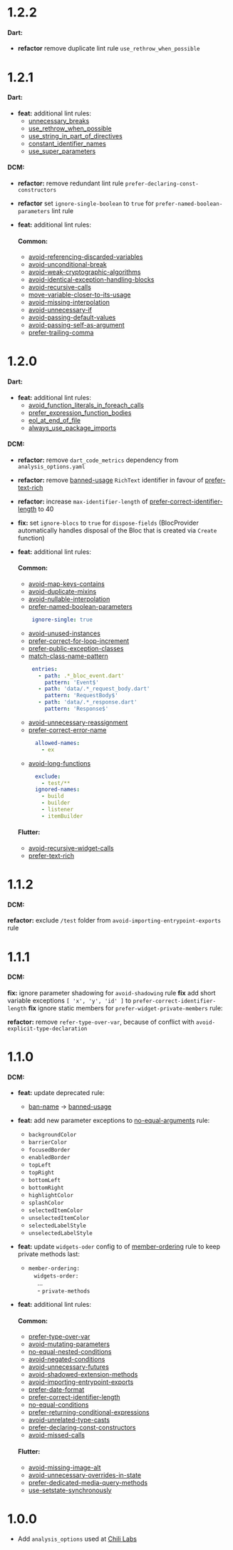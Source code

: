 # 1.2.2
#### Dart:
- **refactor** remove duplicate lint rule `use_rethrow_when_possible`

# 1.2.1

#### Dart:
- **feat:** additional lint rules:
  - [unnecessary_breaks](https://dart.dev/tools/linter-rules/unnecessary_breaks)
  - [use_rethrow_when_possible](https://dart.dev/tools/linter-rules/use_rethrow_when_possible)
  - [use_string_in_part_of_directives](https://dart.dev/tools/linter-rules/use_string_in_part_of_directives)
  - [constant_identifier_names](https://dart.dev/tools/linter-rules/constant_identifier_names)
  - [use_super_parameters](https://dart.dev/tools/linter-rules/use_super_parameters)

#### DCM:
- **refactor:** remove redundant lint rule `prefer-declaring-const-constructors`
- **refactor** set `ignore-single-boolean` to `true` for `prefer-named-boolean-parameters` lint rule

- **feat:** additional lint rules:
  #### Common:
  - [avoid-referencing-discarded-variables](https://dcm.dev/docs/rules/common/avoid-referencing-discarded-variables/)
  - [avoid-unconditional-break](https://dcm.dev/docs/rules/common/avoid-unconditional-break/)
  - [avoid-weak-cryptographic-algorithms](https://dcm.dev/docs/rules/common/avoid-weak-cryptographic-algorithms/)
  - [avoid-identical-exception-handling-blocks](https://dcm.dev/docs/rules/common/avoid-identical-exception-handling-blocks/)
  - [avoid-recursive-calls](https://dcm.dev/docs/rules/common/avoid-recursive-calls/)
  - [move-variable-closer-to-its-usage](https://dcm.dev/docs/rules/common/move-variable-closer-to-its-usage/)
  - [avoid-missing-interpolation](https://dcm.dev/docs/rules/common/avoid-missing-interpolation/)
  - [avoid-unnecessary-if](https://dcm.dev/docs/rules/common/avoid-unnecessary-if/)
  - [avoid-passing-default-values](https://dcm.dev/docs/rules/common/avoid-passing-default-values/)
  - [avoid-passing-self-as-argument](https://dcm.dev/docs/rules/common/avoid-passing-self-as-argument/)
  - [prefer-trailing-comma](https://dcm.dev/docs/rules/common/prefer-trailing-comma/)

# 1.2.0

#### Dart:
- **feat:** additional lint rules:
  - [avoid_function_literals_in_foreach_calls](https://dart.dev/tools/linter-rules/avoid_function_literals_in_foreach_calls)
  - [prefer_expression_function_bodies](https://dart.dev/tools/linter-rules/prefer_expression_function_bodies)
  - [eol_at_end_of_file](https://dart.dev/tools/linter-rules/eol_at_end_of_file)
  - [always_use_package_imports](https://dart.dev/tools/linter-rules/always_use_package_imports)

#### DCM:
- **refactor:** remove `dart_code_metrics` dependency from `analysis_options.yaml`
- **refactor:** remove [banned-usage](https://dcm.dev/docs/rules/common/banned-usage/) `RichText` identifier in favour of [prefer-text-rich](https://dcm.dev/docs/rules/flutter/prefer-text-rich/)
- **refactor:** increase `max-identifier-length` of [prefer-correct-identifier-length](https://dcm.dev/docs/rules/common/prefer-correct-identifier-length/) to 40

- **fix:** set `ignore-blocs` to `true` for `dispose-fields` (BlocProvider automatically handles disposal of the Bloc that is created via `Create` function)

- **feat:** additional lint rules:
  #### Common:
    - [avoid-map-keys-contains](https://dcm.dev/docs/rules/common/avoid-map-keys-contains/)
    - [avoid-duplicate-mixins](https://dcm.dev/docs/rules/common/avoid-duplicate-mixins/)
    - [avoid-nullable-interpolation](https://dcm.dev/docs/rules/common/avoid-nullable-interpolation/)
    - [prefer-named-boolean-parameters](https://dcm.dev/docs/rules/common/prefer-named-boolean-parameters/)
       ```yaml
        ignore-single: true
       ```
    - [avoid-unused-instances](https://dcm.dev/docs/rules/common/avoid-unused-instances/)
    - [prefer-correct-for-loop-increment](https://dcm.dev/docs/rules/common/prefer-correct-for-loop-increment/)
    - [prefer-public-exception-classes](https://dcm.dev/docs/rules/common/prefer-public-exception-classes/)
    - [match-class-name-pattern](https://dcm.dev/docs/rules/common/match-class-name-pattern/)
       ```yaml
        entries:
          - path: .*_bloc_event.dart'
            pattern: 'Event$'
          - path: 'data/.*_request_body.dart'
            pattern: 'RequestBody$'
          - path: 'data/.*_response.dart'
            pattern: 'Response$'
       ```
    - [avoid-unnecessary-reassignment](https://dcm.dev/docs/rules/common/avoid-unnecessary-reassignment/)
    - [prefer-correct-error-name](https://dcm.dev/docs/rules/common/prefer-correct-error-name/)
      ```yaml
        allowed-names:
          - ex
       ```
    - [avoid-long-functions](https://dcm.dev/docs/rules/common/avoid-long-functions/)
      ```yaml
        exclude:
          - test/**
        ignored-names:
          - build
          - builder
          - listener
          - itemBuilder
       ```

  #### Flutter:
    - [avoid-recursive-widget-calls](https://dcm.dev/docs/rules/flutter/avoid-recursive-widget-calls/)
    - [prefer-text-rich](https://dcm.dev/docs/rules/flutter/prefer-text-rich/)

# 1.1.2

#### DCM:
**refactor:** exclude `/test` folder from `avoid-importing-entrypoint-exports` rule

# 1.1.1

#### DCM:
**fix:** ignore parameter shadowing for `avoid-shadowing` rule
**fix** add short variable exceptions `[ 'x', 'y', 'id' ]` to `prefer-correct-identifier-length`
**fix** ignore static members for `prefer-widget-private-members` rule:

**refactor:** remove `refer-type-over-var`, because of conflict with `avoid-explicit-type-declaration`

# 1.1.0

#### DCM:
- **feat:** update deprecated rule:
    - [ban-name](https://dcm.dev/docs/rules/common/ban-name/) -> [banned-usage](https://dcm.dev/docs/rules/common/banned-usage/)

- **feat:** add new parameter exceptions to [no-equal-arguments](https://dcm.dev/docs/rules/common/no-equal-arguments/) rule:
    - `backgroundColor`
    - `barrierColor`
    - `focusedBorder`
    - `enabledBorder`
    - `topLeft`
    - `topRight`
    - `bottomLeft`
    - `bottomRight`
    - `highlightColor`
    - `splashColor`
    - `selectedItemColor`
    - `unselectedItemColor`
    - `selectedLabelStyle`
    - `unselectedLabelStyle`

- **feat:** update `widgets-oder` config to of [member-ordering](https://dcm.dev/docs/rules/common/member-ordering/#config) rule to keep private methods last:
  - `member-ordering:`\
    &nbsp;&nbsp; `widgets-order:`\
    &nbsp;&nbsp;&nbsp;&nbsp; ...\
    &nbsp;&nbsp;&nbsp;&nbsp; - `private-methods`

- **feat:** additional lint rules:
  #### Common:
    - [prefer-type-over-var](https://dcm.dev/docs/rules/common/prefer-type-over-var/)
    - [avoid-mutating-parameters](https://dcm.dev/docs/rules/common/avoid-mutating-parameters/)
    - [no-equal-nested-conditions](https://dcm.dev/docs/rules/common/no-equal-nested-conditions/)
    - [avoid-negated-conditions](https://dcm.dev/docs/rules/common/avoid-negated-conditions/)
    - [avoid-unnecessary-futures](https://dcm.dev/docs/rules/common/avoid-unnecessary-futures/)
    - [avoid-shadowed-extension-methods](https://dcm.dev/docs/rules/common/avoid-shadowed-extension-methods/)
    - [avoid-importing-entrypoint-exports](https://dcm.dev/docs/rules/common/avoid-importing-entrypoint-exports/)
    - [prefer-date-format](https://dcm.dev/docs/rules/common/prefer-date-format/)
    - [prefer-correct-identifier-length](https://dcm.dev/docs/rules/common/prefer-correct-identifier-length/)
    - [no-equal-conditions](https://dcm.dev/docs/rules/common/no-equal-conditions/)
    - [prefer-returning-conditional-expressions](https://dcm.dev/docs/rules/common/prefer-returning-conditional-expressions/)
    - [avoid-unrelated-type-casts](https://dcm.dev/docs/rules/common/avoid-unrelated-type-casts/)
    - [prefer-declaring-const-constructors](https://dcm.dev/docs/rules/common/prefer-declaring-const-constructors/)
    - [avoid-missed-calls](https://dcm.dev/docs/rules/common/avoid-missed-calls/)

  #### Flutter:
    - [avoid-missing-image-alt](https://dcm.dev/docs/rules/flutter/avoid-missing-image-alt/)
    - [avoid-unnecessary-overrides-in-state](https://dcm.dev/docs/rules/flutter/avoid-unnecessary-overrides-in-state/)
    - [prefer-dedicated-media-query-methods](https://dcm.dev/docs/rules/flutter/prefer-dedicated-media-query-methods/)
    - [use-setstate-synchronously](https://dcm.dev/docs/rules/flutter/use-setstate-synchronously/)


# 1.0.0

- Add `analysis_options` used at [Chili Labs](https://chililabs.io)
